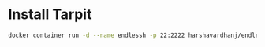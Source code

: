 # Install Tarpit
```bash
docker container run -d --name endlessh -p 22:2222 harshavardhanj/endlessh:latest
```